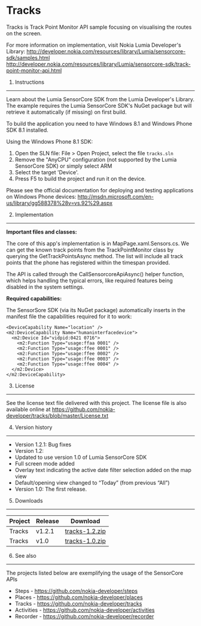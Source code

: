 Tracks
======

Tracks is Track Point Monitor API sample focusing on visualising the routes on
the screen.

For more information on implementation, visit Nokia Lumia Developer's Library: 
http://developer.nokia.com/resources/library/Lumia/sensorcore-sdk/samples.html
http://developer.nokia.com/resources/library/Lumia/sensorcore-sdk/track-point-monitor-api.html


1. Instructions
--------------------------------------------------------------------------------

Learn about the Lumia SensorCore SDK from the Lumia Developer's Library. The
example requires the Lumia SensorCore SDK's NuGet package but will retrieve it
automatically (if missing) on first build.

To build the application you need to have Windows 8.1 and Windows Phone SDK 8.1
installed.

Using the Windows Phone 8.1 SDK:

1. Open the SLN file: File > Open Project, select the file `tracks.sln`
2. Remove the "AnyCPU" configuration (not supported by the Lumia SensorCore SDK)
or simply select ARM
3. Select the target 'Device'.
4. Press F5 to build the project and run it on the device.

Please see the official documentation for
deploying and testing applications on Windows Phone devices:
http://msdn.microsoft.com/en-us/library/gg588378%28v=vs.92%29.aspx


2. Implementation
--------------------------------------------------------------------------------

**Important files and classes:**

The core of this app's implementation is in MapPage.xaml.Sensors.cs. We can get 
the known track points from the TrackPointMonitor class by querying the 
GetTrackPointsAsync method. The list will include all track points that the phone 
has registered within the timespan provided.

The API is called through the CallSensorcoreApiAsync() helper function, which helps
handling the typical errors, like required features being disabled in the system
settings.

**Required capabilities:**

The SensorSore SDK (via its NuGet package) automatically inserts in the manifest
file the capabilities required for it to work:

    <DeviceCapability Name="location" />
    <m2:DeviceCapability Name="humaninterfacedevice">
      <m2:Device Id="vidpid:0421 0716">
        <m2:Function Type="usage:ffaa 0001" />
        <m2:Function Type="usage:ffee 0001" />
        <m2:Function Type="usage:ffee 0002" />
        <m2:Function Type="usage:ffee 0003" />
        <m2:Function Type="usage:ffee 0004" />
      </m2:Device>
    </m2:DeviceCapability>


3. License
--------------------------------------------------------------------------------

See the license text file delivered with this project. The license file is also
available online at https://github.com/nokia-developer/tracks/blob/master/License.txt


4. Version history
--------------------------------------------------------------------------------

* Version 1.2.1: Bug fixes
* Version 1.2:
 * Updated to use version 1.0 of Lumia SensorCore SDK
 * Full screen mode added
 * Overlay text indicating the active date filter selection added on the map view
 * Default/opening view changed to “Today” (from previous “All”)
* Version 1.0: The first release.


5. Downloads
--------------------------------------------------------------------------------

| Project | Release | Download |
| ------- | --------| -------- |
| Tracks | v1.2.1 | [tracks-1.2.zip](https://github.com/nokia-developer/tracks/archive/v1.2.zip) |
| Tracks | v1.0 | [tracks-1.0.zip](https://github.com/nokia-developer/tracks/archive/v1.0.zip) |


6. See also
--------------------------------------------------------------------------------

The projects listed below are exemplifying the usage of the SensorCore APIs

* Steps -  https://github.com/nokia-developer/steps
* Places - https://github.com/nokia-developer/places
* Tracks - https://github.com/nokia-developer/tracks
* Activities - https://github.com/nokia-developer/activities
* Recorder - https://github.com/nokia-developer/recorder

